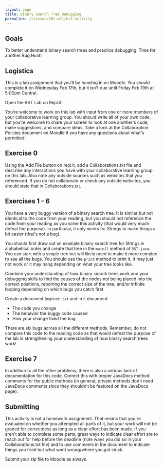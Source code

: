 ```yaml
---
layout: page
title: Binary Search Tree Debugging
permalink: /classes/201-w21/bst-activity
---
```


## Goals
To better understand binary search trees and practice debugging. Time for another Bug Hunt!

## Logistics
This is a lab assignment that you'll be handing in on Moodle. You should complete it on Wednesday Feb 17th, but it isn't due until Friday Feb 19th at 5:00pm Central.

Open the BST Lab on Repl.it.

You're welcome to work on this lab with input from one or more members of your collaborative learning group. You should write all of your own code, but you're welcome to share your screen to look at one another's code, make suggestions, and compare ideas. Take a look at the Collaboration Policies document on Moodle if you have any questions about what's permitted.

## Exercise 0
Using the Add File button on repl.it, add a Collaborations.txt file and describe any interactions you have with your collaborative learning group on this lab. Also note any outside sources such as websites that you referenced. If you do not collaborate or check any outside websites, you should state that in Collaborations.txt.

## Exercises 1 - 6
You have a very buggy version of a binary search tree. It is similar but not identical to the code from your reading, but you should not reference the code from your reading as you solve this activity (that would very much defeat the purpose). In particular, it only works for Strings to make things a bit easier (that's not a bug).

You should first draw out an example binary search tree for Strings in alphabetical order and create that tree in the `main()` method of `BST.java`. You can start with a simple tree but will likely need to make it more complex to see all the bugs. You should use the `print` method to print it. It may just not work or it may hang depending on what your tree looks like.

Combine your understanding of how binary search trees work and your debugging skills to find the causes of the nodes not being placed into the correct positions, reporting the correct size of the tree, and/or infinite looping depending on which bugs you catch first.

Create a document `BugHunt.txt` and in it document:
* The code you change
* The behavior the buggy code caused
* How your change fixed the bug

There are six bugs across all the different methods. Remember, do not compare this code to the reading code as that would defeat the purpose of the lab in strengthening your understanding of how binary search trees work!

## Exercise 7
In addition to all the other problems, there is also a serious lack of documentation for this code. Correct this with proper JavaDocs method comments for the public methods (in general, private methods don't need JavaDocs comments since they shouldn't be featured on the JavaDocs page).

## Submitting
This activity is not a homework assignment. That means that you're evaluated on whether you attempted all parts of it, but your work will not be graded for correctness as long as a clear effort has been made. If you aren't able to complete some parts, great ways to indicate clear effort are to reach out for help before the deadline (note ways you did so in your Collaborations.txt file) and to use comments in the document to indicate things you tried but what went wrong/where you got stuck.

Submit your zip file to Moodle as always.